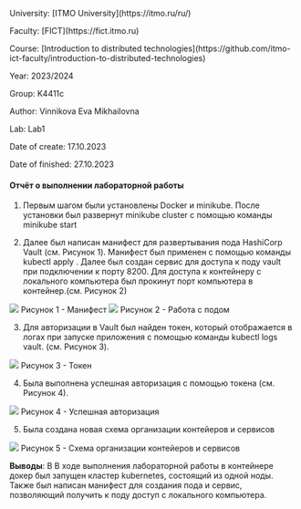 <p> University: [ITMO University](https://itmo.ru/ru/)
<p> Faculty: [FICT](https://fict.itmo.ru)
<p> Course: [Introduction to distributed technologies](https://github.com/itmo-ict-faculty/introduction-to-distributed-technologies) <p>
<p> Year: 2023/2024
<p> Group: K4411c
<p> Author: Vinnikova Eva Mikhailovna
<p> Lab: Lab1
<p> Date of create: 17.10.2023
<p> Date of finished: 27.10.2023

<h4>Отчёт о выполнении лабораторной работы</h4>

1. Первым шагом были установлены Docker и minikube. После установки был развернут minikube cluster с помощью команды minikube start

2. Далее был написан манифест для развертывания пода HashiCorp Vault (см. Рисунок 1). Манифест был применен с помощью команды kubectl apply . Далее был создан сервис для доступа к поду vault при подключении к порту 8200. Для доступа к контейнеру с локального компьютера был прокинут порт компьютера в контейнер.(см. Рисунок 2)
<image src="https://github.com/evashka28/2023_2024-introduction_to_distributed_technologies-k4111c-vinnikova_e_m/blob/main/lab1/img/1.png">
Рисунок 1 - Манифест
<image src="https://github.com/evashka28/2023_2024-introduction_to_distributed_technologies-k4111c-vinnikova_e_m/blob/main/lab1/img/2.png">
Рисунок 2 - Работа с подом

3. Для авторизации в Vault был найден токен, который отображается в логах при запуске приложения с помощью команды kubectl logs vault. (см. Рисунок 3).
<image src="https://github.com/evashka28/2023_2024-introduction_to_distributed_technologies-k4111c-vinnikova_e_m/blob/main/lab1/img/3.png">
Рисунок 3 - Токен

4. Была выполнена успешная авторизация с помощью токена (см. Рисунок 4).
<image src="https://github.com/evashka28/2023_2024-introduction_to_distributed_technologies-k4111c-vinnikova_e_m/blob/main/lab1/img/4.png">
Рисунок 4 - Успешная авторизация

5. Была создана новая схема организации контейеров и сервисов
<image src="https://github.com/evashka28/2023_2024-introduction_to_distributed_technologies-k4111c-vinnikova_e_m/blob/main/lab1/img/5.png">
Рисунок 5 - Схема организации контейеров и сервисов



**Выводы**: В В ходе выполнения лабораторной работы в контейнере докер был запущен кластер kubernetes, состоящий из одной ноды. Также был написан манифест для создания пода и сервис, позволяющий получить к поду доступ с локального компьютера.
